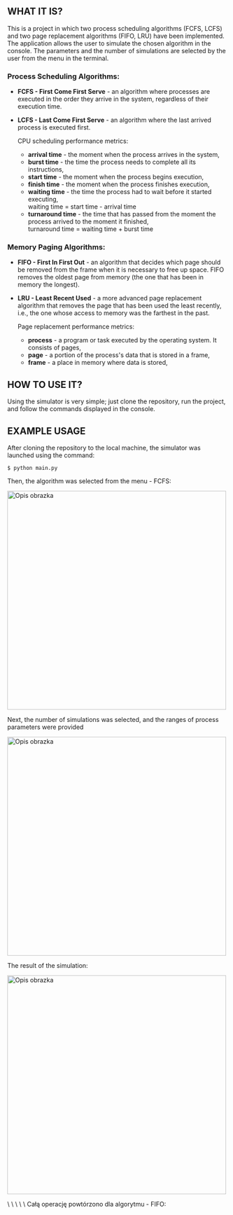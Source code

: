 ## WHAT IT IS?
This is a project in which two process scheduling algorithms (FCFS, LCFS) and two page replacement algorithms (FIFO, LRU) have been implemented. The application allows the user to simulate the chosen algorithm in the console. The parameters and the number of simulations are selected by the user from the menu in the terminal.
### Process Scheduling Algorithms:
* **FCFS - First Come First Serve** - an algorithm where processes are executed in the order they arrive in the system, regardless of their execution time.
* **LCFS - Last Come First Serve** - an algorithm where the last arrived process is executed first.
  
  CPU scheduling performance metrics:
  * **arrival time** - the moment when the process arrives in the system,
  * **burst time** - the time the process needs to complete all its instructions,
  * **start time** - the moment when the process begins execution,
  * **finish time** - the moment when the process finishes execution,
  * **waiting time** - the time the process had to wait before it started executing, \
    waiting time = start time - arrival time  
  * **turnaround time** - the time that has passed from the moment the process arrived to the moment it finished, \
    turnaround time = waiting time + burst time 
### Memory Paging Algorithms: 
* **FIFO - First In First Out** - an algorithm that decides which page should be removed from the frame when it is necessary to free up space. FIFO removes the oldest page from memory (the one that has been in memory the longest).
* **LRU - Least Recent Used** - a more advanced page replacement algorithm that removes the page that has been used the least recently, i.e., the one whose access to memory was the farthest in the past.

  Page replacement performance metrics:
  * **process** - a program or task executed by the operating system. It consists of pages, 
  * **page** - a portion of the process's data that is stored in a frame,
  * **frame** - a place in memory where data is stored,

## HOW TO USE IT? 
Using the simulator is very simple; just clone the repository, run the project, and follow the commands displayed in the console.

## EXAMPLE USAGE
After cloning the repository to the local machine, the simulator was launched using the command:
```
$ python main.py
```
Then, the algorithm was selected from the menu - FCFS:
<p align="left">
  <img src="https://private-user-images.githubusercontent.com/180983359/430721796-0979c9a9-2af0-4b3f-94d4-012898506078.PNG?jwt=eyJhbGciOiJIUzI1NiIsInR5cCI6IkpXVCJ9.eyJpc3MiOiJnaXRodWIuY29tIiwiYXVkIjoicmF3LmdpdGh1YnVzZXJjb250ZW50LmNvbSIsImtleSI6ImtleTUiLCJleHAiOjE3NDM5NTgyMDEsIm5iZiI6MTc0Mzk1NzkwMSwicGF0aCI6Ii8xODA5ODMzNTkvNDMwNzIxNzk2LTA5NzljOWE5LTJhZjAtNGIzZi05NGQ0LTAxMjg5ODUwNjA3OC5QTkc_WC1BbXotQWxnb3JpdGhtPUFXUzQtSE1BQy1TSEEyNTYmWC1BbXotQ3JlZGVudGlhbD1BS0lBVkNPRFlMU0E1M1BRSzRaQSUyRjIwMjUwNDA2JTJGdXMtZWFzdC0xJTJGczMlMkZhd3M0X3JlcXVlc3QmWC1BbXotRGF0ZT0yMDI1MDQwNlQxNjQ1MDFaJlgtQW16LUV4cGlyZXM9MzAwJlgtQW16LVNpZ25hdHVyZT05NjQ5YWE3NzFkYWNhNTI2OGRmMDc1NWJkYjQ4ZGFmY2NjNDJmM2M0MDZkODA0ZmRlZmM5ZDQxNzY0ZGY2ZmNiJlgtQW16LVNpZ25lZEhlYWRlcnM9aG9zdCJ9.AhYrEKMWB8qolQ3iikhtiQTsDX9wP50c6wrpU1Alt8A" alt="Opis obrazka" width="500"/>
</p>
Next, the number of simulations was selected, and the ranges of process parameters were provided
<p align="left">
  <img src="https://private-user-images.githubusercontent.com/180983359/430721860-fb81d402-ea92-4326-a1e9-e5aeb0a77688.PNG?jwt=eyJhbGciOiJIUzI1NiIsInR5cCI6IkpXVCJ9.eyJpc3MiOiJnaXRodWIuY29tIiwiYXVkIjoicmF3LmdpdGh1YnVzZXJjb250ZW50LmNvbSIsImtleSI6ImtleTUiLCJleHAiOjE3NDM5NTgyNjEsIm5iZiI6MTc0Mzk1Nzk2MSwicGF0aCI6Ii8xODA5ODMzNTkvNDMwNzIxODYwLWZiODFkNDAyLWVhOTItNDMyNi1hMWU5LWU1YWViMGE3NzY4OC5QTkc_WC1BbXotQWxnb3JpdGhtPUFXUzQtSE1BQy1TSEEyNTYmWC1BbXotQ3JlZGVudGlhbD1BS0lBVkNPRFlMU0E1M1BRSzRaQSUyRjIwMjUwNDA2JTJGdXMtZWFzdC0xJTJGczMlMkZhd3M0X3JlcXVlc3QmWC1BbXotRGF0ZT0yMDI1MDQwNlQxNjQ2MDFaJlgtQW16LUV4cGlyZXM9MzAwJlgtQW16LVNpZ25hdHVyZT03YjcwZWYyZDUxMmQ1NTE3YzAzODNmOTk4MDg3ZGZkMTA4YjY5ZDRiOWMyZmY1YjM2ODRkMDI0YmYwMTRjOGMzJlgtQW16LVNpZ25lZEhlYWRlcnM9aG9zdCJ9.jiOOBcyry0PtPA-ZbOwaaQsoM1PGi_nOEWtTG5Tub-E" alt="Opis obrazka" width="500"/>
</p>
The result of the simulation:
<p align="left">
  <img src="" alt="Opis obrazka" width="500"/>
</p>


\ \ \ \ \ 
Całą operację powtórzono dla algorytmu - FIFO: 

